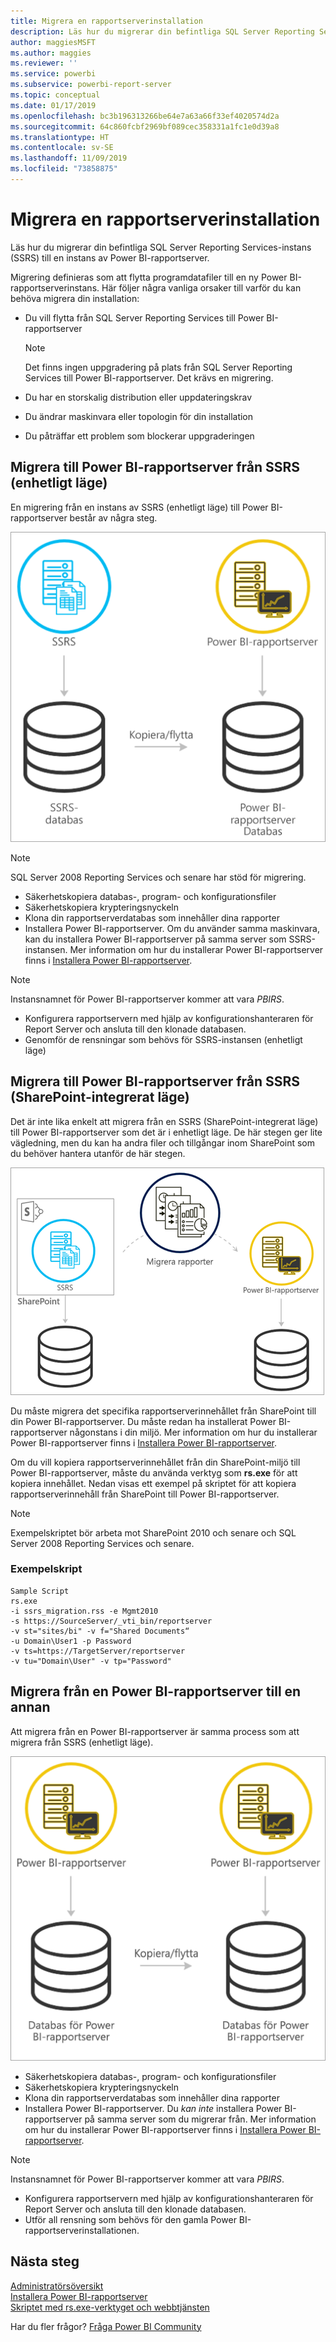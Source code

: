 ```yaml
---
title: Migrera en rapportserverinstallation
description: Läs hur du migrerar din befintliga SQL Server Reporting Services-instans till en instans av Power BI-rapportserver.
author: maggiesMSFT
ms.author: maggies
ms.reviewer: ''
ms.service: powerbi
ms.subservice: powerbi-report-server
ms.topic: conceptual
ms.date: 01/17/2019
ms.openlocfilehash: bc3b196313266be64e7a63a66f33ef4020574d2a
ms.sourcegitcommit: 64c860fcbf2969bf089cec358331a1fc1e0d39a8
ms.translationtype: HT
ms.contentlocale: sv-SE
ms.lasthandoff: 11/09/2019
ms.locfileid: "73858875"
---
```

# <a name="migrate-a-report-server-installation"></a>Migrera en rapportserverinstallation

Läs hur du migrerar din befintliga SQL Server Reporting Services-instans (SSRS) till en instans av Power BI-rapportserver.

Migrering definieras som att flytta programdatafiler till en ny Power BI-rapportserverinstans. Här följer några vanliga orsaker till varför du kan behöva migrera din installation:

* Du vill flytta från SQL Server Reporting Services till Power BI-rapportserver
  
  > [!NOTE]
  > Det finns ingen uppgradering på plats från SQL Server Reporting Services till Power BI-rapportserver. Det krävs en migrering.

* Du har en storskalig distribution eller uppdateringskrav
* Du ändrar maskinvara eller topologin för din installation
* Du påträffar ett problem som blockerar uppgraderingen

## <a name="migrating-to-power-bi-report-server-from-ssrs-native-mode"></a>Migrera till Power BI-rapportserver från SSRS (enhetligt läge)

En migrering från en instans av SSRS (enhetligt läge) till Power BI-rapportserver består av några steg.

![Migrera från enhetligt SSRS-läge till Power BI-rapportservern](media/migrate-report-server/migrate-from-ssrs-native.png "Migrera från enhetligt SSRS-läge till Power BI-rapportservern")

> [!NOTE]
> SQL Server 2008 Reporting Services och senare har stöd för migrering.

* Säkerhetskopiera databas-, program- och konfigurationsfiler
* Säkerhetskopiera krypteringsnyckeln
* Klona din rapportserverdatabas som innehåller dina rapporter
* Installera Power BI-rapportserver. Om du använder samma maskinvara, kan du installera Power BI-rapportserver på samma server som SSRS-instansen. Mer information om hur du installerar Power BI-rapportserver finns i [Installera Power BI-rapportserver](install-report-server.md).

> [!NOTE]
> Instansnamnet för Power BI-rapportserver kommer att vara *PBIRS*.

* Konfigurera rapportservern med hjälp av konfigurationshanteraren för Report Server och ansluta till den klonade databasen.
* Genomför de rensningar som behövs för SSRS-instansen (enhetligt läge)

## <a name="migration-to-power-bi-report-server-from-ssrs-sharepoint-integrated-mode"></a>Migrera till Power BI-rapportserver från SSRS (SharePoint-integrerat läge)

Det är inte lika enkelt att migrera från en SSRS (SharePoint-integrerat läge) till Power BI-rapportserver som det är i enhetligt läge. De här stegen ger lite vägledning, men du kan ha andra filer och tillgångar inom SharePoint som du behöver hantera utanför de här stegen.

![Migrera från SSRS SharePoint-integrerat läge till Power BI-rapportservern](media/migrate-report-server/migrate-from-ssrs-sharepoint.png "Migrera från SSRS SharePoint-integrerat läge till Power BI-rapportservern")

Du måste migrera det specifika rapportserverinnehållet från SharePoint till din Power BI-rapportserver. Du måste redan ha installerat Power BI-rapportserver någonstans i din miljö. Mer information om hur du installerar Power BI-rapportserver finns i [Installera Power BI-rapportserver](install-report-server.md).

Om du vill kopiera rapportserverinnehållet från din SharePoint-miljö till Power BI-rapportserver, måste du använda verktyg som **rs.exe** för att kopiera innehållet. Nedan visas ett exempel på skriptet för att kopiera rapportserverinnehåll från SharePoint till Power BI-rapportserver.

> [!NOTE]
> Exempelskriptet bör arbeta mot SharePoint 2010 och senare och SQL Server 2008 Reporting Services och senare.

### <a name="sample-script"></a>Exempelskript

```
Sample Script
rs.exe
-i ssrs_migration.rss -e Mgmt2010
-s https://SourceServer/_vti_bin/reportserver
-v st="sites/bi" -v f="Shared Documents“
-u Domain\User1 -p Password
-v ts=https://TargetServer/reportserver
-v tu="Domain\User" -v tp="Password"
```

## <a name="migrating-from-one-power-bi-report-server-to-another"></a>Migrera från en Power BI-rapportserver till en annan

Att migrera från en Power BI-rapportserver är samma process som att migrera från SSRS (enhetligt läge).

![Migrera från Power BI-rapportserver till Power BI-rapportserver](media/migrate-report-server/migrate-from-pbirs.png "Migrera från Power BI-rapportserver till Power BI-rapportserver")

* Säkerhetskopiera databas-, program- och konfigurationsfiler
* Säkerhetskopiera krypteringsnyckeln
* Klona din rapportserverdatabas som innehåller dina rapporter
* Installera Power BI-rapportserver. Du *kan inte* installera Power BI-rapportserver på samma server som du migrerar från. Mer information om hur du installerar Power BI-rapportserver finns i [Installera Power BI-rapportserver](install-report-server.md).

> [!NOTE]
> Instansnamnet för Power BI-rapportserver kommer att vara *PBIRS*.

* Konfigurera rapportservern med hjälp av konfigurationshanteraren för Report Server och ansluta till den klonade databasen.
* Utför all rensning som behövs för den gamla Power BI-rapportserverinstallationen.

## <a name="next-steps"></a>Nästa steg

[Administratörsöversikt](admin-handbook-overview.md)  
[Installera Power BI-rapportserver](install-report-server.md)  
[Skriptet med rs.exe-verktyget och webbtjänsten](https://docs.microsoft.com/sql/reporting-services/tools/script-with-the-rs-exe-utility-and-the-web-service)

Har du fler frågor? [Fråga Power BI Community](https://community.powerbi.com/)